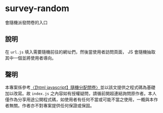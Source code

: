 # survey-random
會隨機派發問卷的入口

## 說明
在 `url.js` 填入需要隨機前往的網址們，然後當使用者訪問頁面， JS 會隨機抽取其中一個並將使用者導向。

## 聲明
本專案係參考[〈【html javascript】隨機分配問卷〉](http://g23988.blogspot.com/2015/08/html-javascript.html)並以該文提供之程式碼為基礎加以改寫。故 `index.js` 之內容如有授權疑問，請循前開超連結詢問原作者。本人僅作為分享用途公開程式碼，如使用者有任何不當或可能不當之使用，一概與本作者無關。作者亦不對專案提供任何保證或保固。
